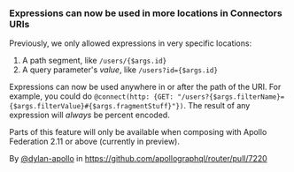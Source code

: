 ### Expressions can now be used in more locations in Connectors URIs

Previously, we only allowed expressions in very specific locations:

1. A path segment, like `/users/{$args.id}`
2. A query parameter's _value_, like `/users?id={$args.id}`

Expressions can now be used anywhere in or after the path of the URI.
For example, you could do
`@connect(http: {GET: "/users?{$args.filterName}={$args.filterValue}#{$args.fragmentStuff}"})`.
The result of any expression will _always_ be percent encoded.

Parts of this feature will only be available when composing with Apollo Federation 2.11 or above (currently in preview).

By [@dylan-apollo](https://github.com/dylan-apollo) in https://github.com/apollographql/router/pull/7220
